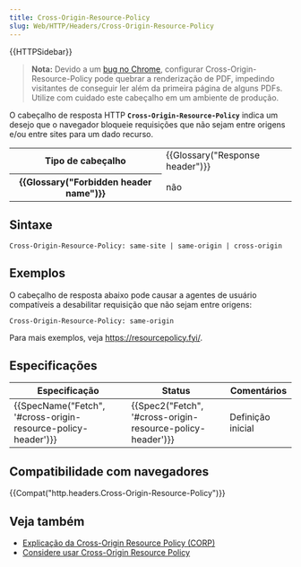 ```yaml
---
title: Cross-Origin-Resource-Policy
slug: Web/HTTP/Headers/Cross-Origin-Resource-Policy
---
```

{{HTTPSidebar}}

> **Nota:** Devido a um [bug no Chrome](https://bugs.chromium.org/p/chromium/issues/detail?id=1074261), configurar Cross-Origin-Resource-Policy pode quebrar a renderização de PDF, impedindo visitantes de conseguir ler além da primeira página de alguns PDFs. Utilize com cuidado este cabeçalho em um ambiente de produção.

O cabeçalho de resposta HTTP **`Cross-Origin-Resource-Policy`** indica um desejo que o navegador bloqueie requisições que não sejam entre origens e/ou entre sites para um dado recurso.

<table class="properties">
  <tbody>
    <tr>
      <th scope="row">Tipo de cabeçalho</th>
      <td>{{Glossary("Response header")}}</td>
    </tr>
    <tr>
      <th scope="row">{{Glossary("Forbidden header name")}}</th>
      <td>não</td>
    </tr>
  </tbody>
</table>

## Sintaxe

```
Cross-Origin-Resource-Policy: same-site | same-origin | cross-origin
```

## Exemplos

O cabeçalho de resposta abaixo pode causar a agentes de usuário compatíveis a desabilitar requisição que não sejam entre origens:

```
Cross-Origin-Resource-Policy: same-origin
```

Para mais exemplos, veja <https://resourcepolicy.fyi/>.

## Especificações

| Especificação                                                                    | Status                                                                       | Comentários       |
| -------------------------------------------------------------------------------- | ---------------------------------------------------------------------------- | ----------------- |
| {{SpecName("Fetch", '#cross-origin-resource-policy-header')}} | {{Spec2("Fetch", '#cross-origin-resource-policy-header')}} | Definição inicial |

## Compatibilidade com navegadores

{{Compat("http.headers.Cross-Origin-Resource-Policy")}}

## Veja também

- [Explicação da Cross-Origin Resource Policy (CORP)](</pt-BR/docs/Web/HTTP/Cross-Origin_Resource_Policy_(CORP)>)
- [Considere usar Cross-Origin Resource Policy](https://resourcepolicy.fyi/)
